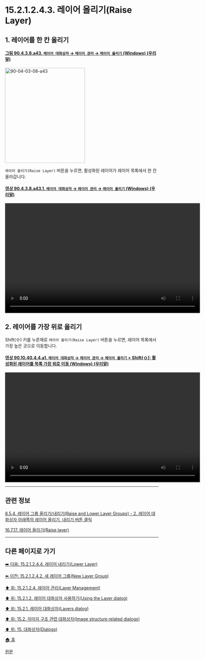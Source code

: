 # 15.2.1.2.4.3. 레이어 올리기(Raise Layer)

<a id="15-02-01-02-04-03-s1"></a>

## 1. 레이어를 한 칸 올리기
<a id="90-04-03-08-a43"></a>

#### [그림 90.4.3.8.a43. `레이어 대화상자` → `레이어 관리` → `레이어 올리기` (Windows) (우리말)](./90-04-0003-008-bottom_bar_buttons.md#90-04-03-08-a43)
<img width="262" height="312" alt="90-04-03-08-a43" src="https://github.com/wonder13662/gimp/assets/15767104/798e6cf5-308f-4e2d-9a10-114838e1503d" />

`레이어 올리기(Raise Layer)` 버튼을 누르면, 활성화된 레이어가 레이어 목록에서 한 칸 올라갑니다.

<a id="90-04-03-08-a43-01"></a>

#### [영상 90.4.3.8.a43.1. `레이어 대화상자` → `레이어 관리` → `레이어 올리기` (Windows) (우리말)](./90-04-0003-008-bottom_bar_buttons.md#90-04-03-08-a43-01)
<video controls="controls" width="640" height="360" src="https://github.com/wonder13662/gimp/assets/15767104/7cdcc8ac-9f06-4337-8645-6e0a8b0a42fe"></video>

<a id="15-02-01-02-04-03-s2"></a>

## 2. 레이어를 가장 위로 올리기

Shift(⇧) 키를 누른채로 `레이어 올리기(Raise Layer)` 버튼을 누르면, 레이어 목록에서 가장 높은 곳으로 이동합니다.

<a id="90-10-40-04-04-a1"></a>

#### [영상 90.10.40.4.4.a1. `레이어 대화상자` → `레이어 관리` → `레이어 올리기` + Shift(⇧): 활성화된 레이어를 목록 가장 위로 이동 (Windows) (우리말)](./90-10-40-04-04-raise_layer_to_the_top.md#90-10-40-04-04-a1)
<video controls="controls" width="640" height="360" src="https://github.com/wonder13662/gimp/assets/15767104/7bab89e0-b12c-47f0-ab0f-47cbfa840037"></video>

***

## 관련 정보

[8.5.4. 레이어 그룹 올리기/내리기(Raise and Lower Layer Groups) - 2. 레이어 대화상자 아래쪽의 레이어 올리기, 내리기 버튼 클릭](./08-05-04-raise_n_lower_layer_groups.md#08-05-04-s2)

[16.7.17. 레이어 올리기(Raise layer)](./16-07-17-raise-layer.md)

***

## 다른 페이지로 가기

[➡️ 다음: 15.2.1.2.4.4. 레이어 내리기(Lower Layer)](./15-02-01-02-04-04-lower_layer.md)

[⬅️ 이전: 15.2.1.2.4.2. 새 레이어 그룹(New Layer Group)](./15-02-01-02-04-02-new_layer_group.md)

[⬆️ 위: 15.2.1.2.4. 레이어 관리(Layer Management)](./15-02-01-02-04-00-layer_management.md)

[⬆️ 위: 15.2.1.2. 레이어 대화상자 사용하기(Using the Layer dialog)](./15-02-01-02-00-using_the_layer_dialog.md)

[⬆️ 위: 15.2.1. 레이어 대화상자(Layers dialog)](./15-02-01-00-layers_dialog.md)

[⬆️ 위: 15.2. 이미지 구조 관련 대화상자(Image structure related dialogs)](./15-02-00-image-structure-related-dialogs.md)

[⬆️ 위: 15. 대화상자(Dialogs)](./15-00-dialogs.md)

[🏠 홈](./00-home.md)

[원문](https://docs.gimp.org/2.10/ko/gimp-dialogs-structure.html)